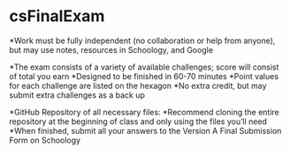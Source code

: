 # csFinalExam
*Work must be fully independent (no collaboration or help from anyone), but may use notes, resources in Schoology, and Google

*The exam consists of a variety of available challenges; score will consist of total you earn
*Designed to be finished in 60-70 minutes
*Point values for each challenge are listed on the hexagon
*No extra credit, but may submit extra challenges as a back up

*GitHub Repository of all necessary files: 
*Recommend cloning the entire repository at the beginning of class and only using the files you’ll need
*When finished, submit all your answers to the Version A Final Submission Form on Schoology
